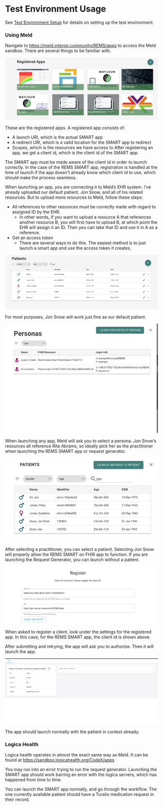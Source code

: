 # Test Environment Usage

See [Test Environment Setup](TestEnvironmentSetup.md) for details on setting up the test environment.

### Using Meld

Navigate to https://meld.interop.community/REMS/apps to access the Meld  sandbox.  There are several things to be familiar with.

![](./test-environment-images/meld_apps.png)

These are the registered apps.  A registered app consists of:
-	A launch URI, which is the actual SMART app
-	A redirect URI, which is a valid location for the SMART app to redirect
-	Scopes, which is the resources we have access to
After registering an app, we get a client id, which is the client id of the SMART app.

The SMART app must be made aware of the client id in order to launch correctly. In the case of the REMS SMART app, registration is handled at the time of launch if the app doesn’t already know which client id to use, which should make the process seamless.  

When launching an app, you are connecting it to Meld’s EHR system.
I’ve already uploaded our default patient, Jon Snow, and all of his related resources.  But to upload more resources to Meld, follow these steps:

-	All references to other resources must be correctly made with regard to assigned ID by the EHR.  
    - In other words, if you want to upload a resource A that references another resource B, you will first have to upload B, at which point the EHR will assign it an ID.  Then you can take that ID and use it in A as a reference.
-	Get an access token
    - There are several ways to do this.  The easiest method is to just launch a smart app and use the access token it creates.

![](./test-environment-images/meld_patients.png)

For most purposes, Jon Snow will work just fine as our default patient.

![](./test-environment-images/meld_personas.png)

When launching any app, Meld will ask you to select a persona.  Jon Snow’s resources all reference Rita Abrams, so ideally pick her as the practitioner when launching the REMS SMART app or request generator.

![](./test-environment-images/meld_patients_launch.png)

After selecting a practitioner, you can select a patient.  Selecting Jon Snow will properly allow the REMS SMART on FHIR app to function.  If you are launching the Request Generator, you can launch without a patient.

![](./test-environment-images/registration.png)

When asked to register a client, look under the settings for the registered app.  In this case, for the REMS SMART app, the client id is shown above.  

After submitting and retrying, the app will ask you to authorize.  Then it will launch the app.
 
![](./test-environment-images/smart_app.png)

The app should launch normally with the patient in context already.

### Logica Health 

Logica health operates in almost the exact same way as Meld.  It can be found at https://sandbox.logicahealth.org/CodeX/apps

You may run into an error trying to run the request generator. Launching the SMART app should work barring an error with the logica servers, which has happened from time to time.  

You can launch the SMART app normally, and go through the workflow.  The one currently available patient should have a Turalio medication request in their record.  
